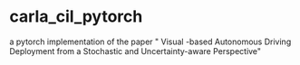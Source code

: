 # carla_cil_pytorch
a pytorch implementation of the paper " Visual -based Autonomous Driving Deployment from a Stochastic and Uncertainty-aware Perspective"
